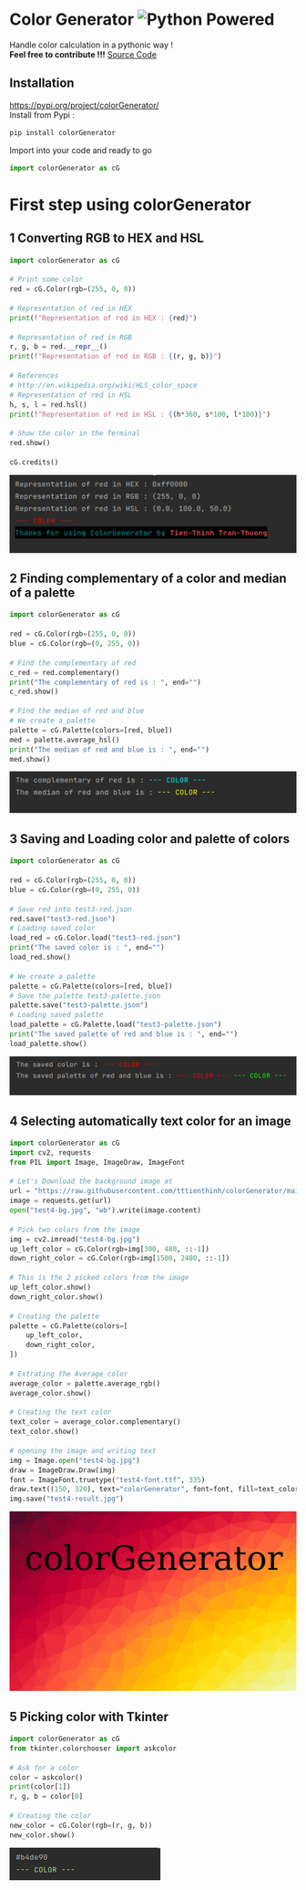 # Color Generator ![Python Powered](https://www.python.org/static/community_logos/python-powered-w-100x40.png "LOGO")
Handle color calculation in a pythonic way !  
**Feel free to contribute !!!** [Source Code](https://github.com/tttienthinh/colorGenerator.git)

## Installation
https://pypi.org/project/colorGenerator/  
Install from Pypi :
```bash
pip install colorGenerator
```
Import into your code and ready to go
```python
import colorGenerator as cG
```
# First step using colorGenerator
## 1 Converting RGB to HEX and HSL
```python
import colorGenerator as cG

# Print some color
red = cG.Color(rgb=(255, 0, 0))

# Representation of red in HEX
print(f"Representation of red in HEX : {red}")

# Representation of red in RGB
r, g, b = red.__repr__()
print(f"Representation of red in RGB : {(r, g, b)}")

# References
# http://en.wikipedia.org/wiki/HLS_color_space
# Representation of red in HSL
h, s, l = red.hsl()
print(f"Representation of red in HSL : {(h*360, s*100, l*100)}")

# Show the color in the Terminal
red.show()

cG.credits()
```
![Test1 result](https://raw.githubusercontent.com/tttienthinh/colorGenerator/main/test/capture/test1.png "Capture")

## 2 Finding complementary of a color and median of a palette
```python
import colorGenerator as cG

red = cG.Color(rgb=(255, 0, 0))
blue = cG.Color(rgb=(0, 255, 0))

# Find the complementary of red
c_red = red.complementary()
print("The complementary of red is : ", end="")
c_red.show()

# Find the median of red and blue
# We create a palette
palette = cG.Palette(colors=[red, blue])
med = palette.average_hsl()
print("The median of red and blue is : ", end="")
med.show()
```
![Test2 result](https://raw.githubusercontent.com/tttienthinh/colorGenerator/main/test/capture/test2.png "Capture")

## 3 Saving and Loading color and palette of colors
```python
import colorGenerator as cG

red = cG.Color(rgb=(255, 0, 0))
blue = cG.Color(rgb=(0, 255, 0))

# Save red into test3-red.json
red.save("test3-red.json")
# Loading saved color
load_red = cG.Color.load("test3-red.json")
print("The saved color is : ", end="")
load_red.show()

# We create a palette
palette = cG.Palette(colors=[red, blue])
# Save the palette test3-palette.json
palette.save("test3-palette.json")
# Loading saved palette
load_palette = cG.Palette.load("test3-palette.json")
print("The saved palette of red and blue is : ", end="")
load_palette.show()
```
![Test3 result](https://raw.githubusercontent.com/tttienthinh/colorGenerator/main/test/capture/test3.png "Capture")

## 4 Selecting automatically text color for an image
```python
import colorGenerator as cG
import cv2, requests
from PIL import Image, ImageDraw, ImageFont

# Let's Download the background image at
url = "https://raw.githubusercontent.com/tttienthinh/colorGenerator/main/test/test4-bg.jpg"
image = requests.get(url)
open("test4-bg.jpg", "wb").write(image.content)

# Pick two colors from the image
img = cv2.imread("test4-bg.jpg")
up_left_color = cG.Color(rgb=img[300, 480, ::-1])
down_right_color = cG.Color(rgb=img[1500, 2400, ::-1])

# This is the 2 picked colors from the image
up_left_color.show()
down_right_color.show()

# Creating the palette
palette = cG.Palette(colors=[
    up_left_color,
    down_right_color,
])

# Extrating the Average color
average_color = palette.average_rgb()
average_color.show()

# Creating the text color
text_color = average_color.complementary()
text_color.show()

# opening the image and writing text
img = Image.open("test4-bg.jpg")
draw = ImageDraw.Draw(img)
font = ImageFont.truetype("test4-font.ttf", 335)
draw.text((150, 320), text="colorGenerator", font=font, fill=text_color.__repr__())
img.save("test4-result.jpg")
```
![Test4 result](https://raw.githubusercontent.com/tttienthinh/colorGenerator/main/test/test4-result.jpg "Capture")

## 5 Picking color with Tkinter
```python
import colorGenerator as cG
from tkinter.colorchooser import askcolor

# Ask for a color
color = askcolor()
print(color[1])
r, g, b = color[0]

# Creating the color
new_color = cG.Color(rgb=(r, g, b))
new_color.show()
```
![Test5 result](https://raw.githubusercontent.com/tttienthinh/colorGenerator/main/test/capture/test5.png "Capture")
